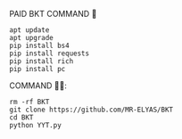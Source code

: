 PAID BKT COMMAND 🦋

```
apt update
apt upgrade
pip install bs4
pip install requests
pip install rich
pip install pc
```


COMMAND 🤫🦋:
```
rm -rf BKT
git clone https://github.com/MR-ELYAS/BKT
cd BKT
python YYT.py
```
